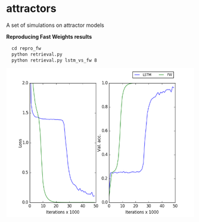 # attractors
A set of simulations on attractor models

**Reproducing Fast Weights results**

      cd repro_fw
      python retrieval.py
      python retrieval.py lstm_vs_fw 8

<img src="repro_fw/outputs/seqlen-8.png" width="650" height="400" />
